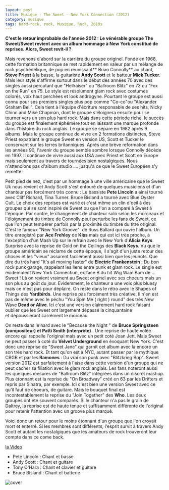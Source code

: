 ```yaml
---
layout: post
title: Musique - The Sweet – New York Connection (2012)
category: musique
tags: hard-rock, rock, Musique, Rock, 2010s
---
```

**C'est le retour improbable de l'année 2012 : Le vénérable groupe The Sweet/Sweet revient avec un album hommage à New York constitué de reprises. Alors, Sweet revit-il ?**

Mais revenons d'abord sur la carrière du groupe originel. Fondé en 1968, cette formation britannique se met rapidement en valeur par un mélange de rock psychédélique, de pop en réunissant** Brian Connolly** au chant, **Steve Priest** à la basse, la guitariste **Andy Scott** et le batteur **Mick Tucker**. Mais leur style s'affirme surtout dans le début des années 70 avec des singles aussi percutant que "Hellraiser" ou "Ballroom Blitz" en 73 ou "Fox on the Run" en 75. Le style est résolument glam rock avec costumes colorés, voix haut perchées et look androgyne. Pourtant le groupe est aussi connu pour ses premiers singles plus pop comme "Co-co"ou "Alexander Graham Bell". Cela tient à l'équipe d'écriture responsable de ses hits, Nicky Chinn and Mike Chapman, dont le groupe s'éloignera ensuite pour se tourner vers un son plus hard rock. Mais dans cette période riche, le succès du groupe est finalement éphémère tout en laissant une marque profonde dans l'histoire du rock anglais. Le groupe se sépare en 1982 après 9 albums. Mais le groupe continue de vivre en 2 formations distinctes, Steve Priest expatriant le groupe Sweet en version US, Scott et Tucker le conservant sur les terres britanniques. Après une brève reformation dans les années 90, l'avenir du groupe semble sombre lorsque Connolly décède en 1997. Il continue de vivre aussi aux USA avec Priest et Scott en Europe mais seulement au travers de tournées bien nostalgiques. Nous n'attendions pas d'album studio .... jusqu'à ce que le Sweet Européen s'y remette.

Petit pied de nez, c'est par un hommage à une ville américaine que le Sweet Uk nous revient et Andy Scott s'est entouré de quelques musiciens et d'un chanteur pas forcément très connu : Le bassiste **Pete Lincoln** a ainsi tourné avec Cliff Richard, Tina Turner. Bruce Bisland a tourné avec Blue Oyster Cult. Le choix des reprises est varié et c'est même un clin d'oeil à des groupes qui se sont inspiré de Sweet ou que l'on a comparé à Sweet à l'époque. Par contre, le changement de chanteur solo selon les morceaux et l'éloignement du timbre de Connolly peut perturbe les fans de Sweet, ce que l'on peut tempérer parfois par la proximité du timbre du titre original. C'est le fameux "New York Groove"  de Russ Ballard qui ouvre l'album. Un titre enregistré par **Ace Frehley** de **Kiss** mais qui est ici très proche, à l'exception d'un Mash Up sur le refrain avec le New York d'**Alicia Keys**. Surprise avec la reprise de Gold on the Ceilings des **Black Keys**. Vu que le groupe américain se réclame de cette époque, il s'agit d'un juste retour des choses et les "vieux" assurent facilement aussi bien que les jeunots. Que dire du très hard "It's all moving faster" de **Electric Frankenstein** : Du bon rock punk garage, rappelant les liens entre punk et glam rock. Le single est évidemment New York Connection, ex face B du hit Wig Wam Bam de ... Sweet ! Là on revient vraiment au Sweet originel avec ses choeurs mais un son plus au goût du jour. Evidemment, le chanteur a une voix plus bluesy mais ce n'est pas pour déplaire. On reste dans le rétro avec le Shapes of Things des **Yardbirds**. Une reprise pas forcément très créative. Il n'en est pas de même avec le péchu "You Spin Me ( right ) round" des très New Wave **Dead or Alive**. Ici c'est une version clairement hard rock faisant oublier que les Sweet ont largement dépassé la cinquantaine et dépoussiérant carrément le morceau.

On reste dans le hard avec le "Because the Night " de **Bruce Springsteen ****(compositeur)** et **Patti Smith**** (interprète)** . Une reprise de haute volée encore qui rappelle l'original mais avec un petit coté Joan Jett. Mais Sweet ne peut passer à coté du **Velvet Underground** en évoquant New York. C'est donc une reprise de "Sweet Jane" qui garnit cet album avec là encore un son très hard rock. Et tant qu'on est à NYC, autant passer par le mythique CBGB et par les **Ramones** : Du vrai son punk avec "Blitzkrieg Bop". Sweet version 2012 est parfaitement à l'aise dans cette version d'un groupe qui ne peut cacher sa filiation avec le glam rock anglais. Les fans noteront aussi les quelques mesures de "Ballroom Blitz" intégrées dans un discret mashup. Plus étonnant est la reprise du "On Broadway" créé en 63 par les Drifters et repris par Sinatra, par exemple. Ici c'est bien une version Sweet avec ce qu'il faut de choeurs, de guitare. Mais le bouquet final est incontestablement la reprise du "Join Together" des **Who**. Les deux groupes ont été souvent comparés. Si le chanteur n'a pas le grain de Daltrey, la reprise est de haute tenue et suffisamment différente de l'original pour retenir l'attention avec un groove plus marqué.

Voici donc un retour pour le moins étonnant d'un groupe que l'on croyait mort et enterré. Si les membres sont différents, l'esprit survit à travers Andy Scott et autant les nostalgiques que les amateurs de rock trouveront leur compte dans ce come back.

[la Video](https://www.youtube.com/watch?v=V6PS46OME3s)

* Pete Lincoln : Chant et basse
* Andy Scott : Chant et guitare
* Tony O'Hara : Chant et clavier et guitare
* Bruce Bisland : Chant et batterie

![cover](http://cheziceman.files.wordpress.com/2014/11/sweetnyc.jpg)

